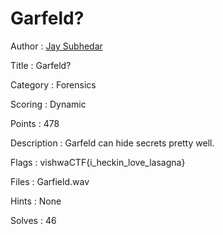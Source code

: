 # Garfeld?

Author : <a href="https://github.com/JaySubhedar">Jay Subhedar</a>

Title : Garfeld?

Category : Forensics

Scoring : Dynamic

Points : 478

Description : Garfeld can hide secrets pretty well.

Flags : vishwaCTF{i_heckin_love_lasagna}

Files : Garfield.wav

Hints : None

Solves : 46

